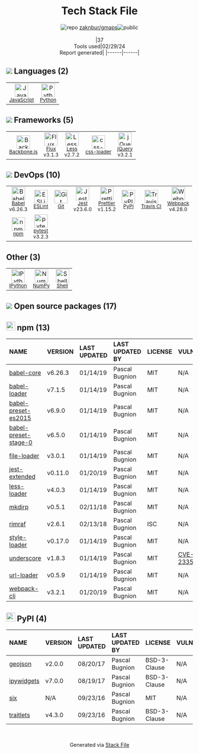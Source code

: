 <!--
&lt;--- Readme.md Snippet without images Start ---&gt;
## Tech Stack
zaknbur/gmaps is built on the following main stack:

- [JavaScript](https://developer.mozilla.org/en-US/docs/Web/JavaScript) – Languages
- [Python](https://www.python.org) – Languages
- [Backbone.js](http://backbonejs.org/) – Javascript MVC Frameworks
- [Flux](http://facebook.github.io/flux/) – Javascript UI Libraries
- [Less](http://lesscss.org/) – CSS Pre-processors / Extensions
- [css-loader](https://github.com/webpack-contrib/css-loader) – CSS Pre-processors / Extensions
- [jQuery](http://jquery.com/) – Javascript UI Libraries
- [Babel](http://babeljs.io/) – JavaScript Compilers
- [ESLint](http://eslint.org/) – Code Review
- [Jest](http://facebook.github.io/jest/) – Javascript Testing Framework
- [Prettier](https://prettier.io/) – Code Review
- [Travis CI](http://travis-ci.com/) – Continuous Integration
- [Webpack](http://webpack.js.org) – JS Build Tools / JS Task Runners
- [pytest](http://pytest.org/latest/) – Testing Frameworks
- [IPython](http://ipython.org/index.html) – Shells
- [NumPy](http://www.numpy.org/) – Data Science Tools
- [Shell](https://en.wikipedia.org/wiki/Shell_script) – Shells

Full tech stack [here](/techstack.md)

&lt;--- Readme.md Snippet without images End ---&gt;

&lt;--- Readme.md Snippet with images Start ---&gt;
## Tech Stack
zaknbur/gmaps is built on the following main stack:

- <img width='25' height='25' src='https://img.stackshare.io/service/1209/javascript.jpeg' alt='JavaScript'/> [JavaScript](https://developer.mozilla.org/en-US/docs/Web/JavaScript) – Languages
- <img width='25' height='25' src='https://img.stackshare.io/service/993/pUBY5pVj.png' alt='Python'/> [Python](https://www.python.org) – Languages
- <img width='25' height='25' src='https://img.stackshare.io/service/1017/Screen_Shot_2012-04-28_at_8.52.15_PM.png' alt='Backbone.js'/> [Backbone.js](http://backbonejs.org/) – Javascript MVC Frameworks
- <img width='25' height='25' src='https://img.stackshare.io/service/1275/flux.png' alt='Flux'/> [Flux](http://facebook.github.io/flux/) – Javascript UI Libraries
- <img width='25' height='25' src='https://img.stackshare.io/service/1170/default_957cbc0168b4d37265e264469c888f776e57f42c.png' alt='Less'/> [Less](http://lesscss.org/) – CSS Pre-processors / Extensions
- <img width='25' height='25' src='https://img.stackshare.io/service/8074/default_d2b16fd6997fb2e164de645a34f9b8d5a880d999.png' alt='css-loader'/> [css-loader](https://github.com/webpack-contrib/css-loader) – CSS Pre-processors / Extensions
- <img width='25' height='25' src='https://img.stackshare.io/service/1021/lxEKmMnB_400x400.jpg' alt='jQuery'/> [jQuery](http://jquery.com/) – Javascript UI Libraries
- <img width='25' height='25' src='https://img.stackshare.io/service/2739/-1wfGjNw.png' alt='Babel'/> [Babel](http://babeljs.io/) – JavaScript Compilers
- <img width='25' height='25' src='https://img.stackshare.io/service/3337/Q4L7Jncy.jpg' alt='ESLint'/> [ESLint](http://eslint.org/) – Code Review
- <img width='25' height='25' src='https://img.stackshare.io/service/830/jest.png' alt='Jest'/> [Jest](http://facebook.github.io/jest/) – Javascript Testing Framework
- <img width='25' height='25' src='https://img.stackshare.io/service/7035/default_66f265943abed56bcdbfca1c866a4261b1fbb063.jpg' alt='Prettier'/> [Prettier](https://prettier.io/) – Code Review
- <img width='25' height='25' src='https://img.stackshare.io/service/460/Lu6cGu0z_400x400.png' alt='Travis CI'/> [Travis CI](http://travis-ci.com/) – Continuous Integration
- <img width='25' height='25' src='https://img.stackshare.io/service/1682/IMG_4636.PNG' alt='Webpack'/> [Webpack](http://webpack.js.org) – JS Build Tools / JS Task Runners
- <img width='25' height='25' src='https://img.stackshare.io/service/4586/Lu99Qe0Z_400x400.png' alt='pytest'/> [pytest](http://pytest.org/latest/) – Testing Frameworks
- <img width='25' height='25' src='https://img.stackshare.io/service/4477/820a0bb9a44fe5a1d640993ab1e6fd84_400x400.png' alt='IPython'/> [IPython](http://ipython.org/index.html) – Shells
- <img width='25' height='25' src='https://img.stackshare.io/service/2179/default_332f874a2edb2686f578aa6389313efcea1eec41.png' alt='NumPy'/> [NumPy](http://www.numpy.org/) – Data Science Tools
- <img width='25' height='25' src='https://img.stackshare.io/service/4631/default_c2062d40130562bdc836c13dbca02d318205a962.png' alt='Shell'/> [Shell](https://en.wikipedia.org/wiki/Shell_script) – Shells

Full tech stack [here](/techstack.md)

&lt;--- Readme.md Snippet with images End ---&gt;
-->
<div align="center">

# Tech Stack File
![](https://img.stackshare.io/repo.svg "repo") [zaknbur/gmaps](https://github.com/zaknbur/gmaps)![](https://img.stackshare.io/public_badge.svg "public")
<br/><br/>
|37<br/>Tools used|02/29/24 <br/>Report generated|
|------|------|
</div>

## <img src='https://img.stackshare.io/languages.svg'/> Languages (2)
<table><tr>
  <td align='center'>
  <img width='36' height='36' src='https://img.stackshare.io/service/1209/javascript.jpeg' alt='JavaScript'>
  <br>
  <sub><a href="https://developer.mozilla.org/en-US/docs/Web/JavaScript">JavaScript</a></sub>
  <br>
  <sub></sub>
</td>

<td align='center'>
  <img width='36' height='36' src='https://img.stackshare.io/service/993/pUBY5pVj.png' alt='Python'>
  <br>
  <sub><a href="https://www.python.org">Python</a></sub>
  <br>
  <sub></sub>
</td>

</tr>
</table>

## <img src='https://img.stackshare.io/frameworks.svg'/> Frameworks (5)
<table><tr>
  <td align='center'>
  <img width='36' height='36' src='https://img.stackshare.io/service/1017/Screen_Shot_2012-04-28_at_8.52.15_PM.png' alt='Backbone.js'>
  <br>
  <sub><a href="http://backbonejs.org/">Backbone.js</a></sub>
  <br>
  <sub></sub>
</td>

<td align='center'>
  <img width='36' height='36' src='https://img.stackshare.io/service/1275/flux.png' alt='Flux'>
  <br>
  <sub><a href="http://facebook.github.io/flux/">Flux</a></sub>
  <br>
  <sub>v3.1.3</sub>
</td>

<td align='center'>
  <img width='36' height='36' src='https://img.stackshare.io/service/1170/default_957cbc0168b4d37265e264469c888f776e57f42c.png' alt='Less'>
  <br>
  <sub><a href="http://lesscss.org/">Less</a></sub>
  <br>
  <sub>v2.7.2</sub>
</td>

<td align='center'>
  <img width='36' height='36' src='https://img.stackshare.io/service/8074/default_d2b16fd6997fb2e164de645a34f9b8d5a880d999.png' alt='css-loader'>
  <br>
  <sub><a href="https://github.com/webpack-contrib/css-loader">css-loader</a></sub>
  <br>
  <sub></sub>
</td>

<td align='center'>
  <img width='36' height='36' src='https://img.stackshare.io/service/1021/lxEKmMnB_400x400.jpg' alt='jQuery'>
  <br>
  <sub><a href="http://jquery.com/">jQuery</a></sub>
  <br>
  <sub>v3.2.1</sub>
</td>

</tr>
</table>

## <img src='https://img.stackshare.io/devops.svg'/> DevOps (10)
<table><tr>
  <td align='center'>
  <img width='36' height='36' src='https://img.stackshare.io/service/2739/-1wfGjNw.png' alt='Babel'>
  <br>
  <sub><a href="http://babeljs.io/">Babel</a></sub>
  <br>
  <sub>v6.26.3</sub>
</td>

<td align='center'>
  <img width='36' height='36' src='https://img.stackshare.io/service/3337/Q4L7Jncy.jpg' alt='ESLint'>
  <br>
  <sub><a href="http://eslint.org/">ESLint</a></sub>
  <br>
  <sub></sub>
</td>

<td align='center'>
  <img width='36' height='36' src='https://img.stackshare.io/service/1046/git.png' alt='Git'>
  <br>
  <sub><a href="http://git-scm.com/">Git</a></sub>
  <br>
  <sub></sub>
</td>

<td align='center'>
  <img width='36' height='36' src='https://img.stackshare.io/service/830/jest.png' alt='Jest'>
  <br>
  <sub><a href="http://facebook.github.io/jest/">Jest</a></sub>
  <br>
  <sub>v23.6.0</sub>
</td>

<td align='center'>
  <img width='36' height='36' src='https://img.stackshare.io/service/7035/default_66f265943abed56bcdbfca1c866a4261b1fbb063.jpg' alt='Prettier'>
  <br>
  <sub><a href="https://prettier.io/">Prettier</a></sub>
  <br>
  <sub>v1.15.2</sub>
</td>

<td align='center'>
  <img width='36' height='36' src='https://img.stackshare.io/service/12572/-RIWgodF_400x400.jpg' alt='PyPI'>
  <br>
  <sub><a href="https://pypi.org/">PyPI</a></sub>
  <br>
  <sub></sub>
</td>

<td align='center'>
  <img width='36' height='36' src='https://img.stackshare.io/service/460/Lu6cGu0z_400x400.png' alt='Travis CI'>
  <br>
  <sub><a href="http://travis-ci.com/">Travis CI</a></sub>
  <br>
  <sub></sub>
</td>

<td align='center'>
  <img width='36' height='36' src='https://img.stackshare.io/service/1682/IMG_4636.PNG' alt='Webpack'>
  <br>
  <sub><a href="http://webpack.js.org">Webpack</a></sub>
  <br>
  <sub>v4.28.0</sub>
</td>

</tr>
<tr>
  <td align='center'>
  <img width='36' height='36' src='https://img.stackshare.io/service/1120/lejvzrnlpb308aftn31u.png' alt='npm'>
  <br>
  <sub><a href="https://www.npmjs.com/">npm</a></sub>
  <br>
  <sub></sub>
</td>

<td align='center'>
  <img width='36' height='36' src='https://img.stackshare.io/service/4586/Lu99Qe0Z_400x400.png' alt='pytest'>
  <br>
  <sub><a href="http://pytest.org/latest/">pytest</a></sub>
  <br>
  <sub>v3.2.3</sub>
</td>

</tr>
</table>

## Other (3)
<table><tr>
  <td align='center'>
  <img width='36' height='36' src='https://img.stackshare.io/service/4477/820a0bb9a44fe5a1d640993ab1e6fd84_400x400.png' alt='IPython'>
  <br>
  <sub><a href="http://ipython.org/index.html">IPython</a></sub>
  <br>
  <sub></sub>
</td>

<td align='center'>
  <img width='36' height='36' src='https://img.stackshare.io/service/2179/default_332f874a2edb2686f578aa6389313efcea1eec41.png' alt='NumPy'>
  <br>
  <sub><a href="http://www.numpy.org/">NumPy</a></sub>
  <br>
  <sub></sub>
</td>

<td align='center'>
  <img width='36' height='36' src='https://img.stackshare.io/service/4631/default_c2062d40130562bdc836c13dbca02d318205a962.png' alt='Shell'>
  <br>
  <sub><a href="https://en.wikipedia.org/wiki/Shell_script">Shell</a></sub>
  <br>
  <sub></sub>
</td>

</tr>
</table>


## <img src='https://img.stackshare.io/group.svg' /> Open source packages (17)</h2>

## <img width='24' height='24' src='https://img.stackshare.io/service/1120/lejvzrnlpb308aftn31u.png'/> npm (13)

|NAME|VERSION|LAST UPDATED|LAST UPDATED BY|LICENSE|VULNERABILITIES|
|:------|:------|:------|:------|:------|:------|
|[babel-core](https://www.npmjs.com/babel-core)|v6.26.3|01/14/19|Pascal Bugnion |MIT|N/A|
|[babel-loader](https://www.npmjs.com/babel-loader)|v7.1.5|01/14/19|Pascal Bugnion |MIT|N/A|
|[babel-preset-es2015](https://www.npmjs.com/babel-preset-es2015)|v6.9.0|01/14/19|Pascal Bugnion |MIT|N/A|
|[babel-preset-stage-0](https://www.npmjs.com/babel-preset-stage-0)|v6.5.0|01/14/19|Pascal Bugnion |MIT|N/A|
|[file-loader](https://www.npmjs.com/file-loader)|v3.0.1|01/14/19|Pascal Bugnion |MIT|N/A|
|[jest-extended](https://www.npmjs.com/jest-extended)|v0.11.0|01/20/19|Pascal Bugnion |MIT|N/A|
|[less-loader](https://www.npmjs.com/less-loader)|v4.0.3|01/14/19|Pascal Bugnion |MIT|N/A|
|[mkdirp](https://www.npmjs.com/mkdirp)|v0.5.1|02/11/18|Pascal Bugnion |MIT|N/A|
|[rimraf](https://www.npmjs.com/rimraf)|v2.6.1|02/13/18|Pascal Bugnion |ISC|N/A|
|[style-loader](https://www.npmjs.com/style-loader)|v0.17.0|01/14/19|Pascal Bugnion |MIT|N/A|
|[underscore](https://www.npmjs.com/underscore)|v1.8.3|01/14/19|Pascal Bugnion |MIT|[CVE-2021-23358](https://github.com/advisories/GHSA-cf4h-3jhx-xvhq) (Critical)|
|[url-loader](https://www.npmjs.com/url-loader)|v0.5.9|01/14/19|Pascal Bugnion |MIT|N/A|
|[webpack-cli](https://www.npmjs.com/webpack-cli)|v3.2.1|01/20/19|Pascal Bugnion |MIT|N/A|


## <img width='24' height='24' src='https://img.stackshare.io/service/12572/-RIWgodF_400x400.jpg'/> PyPI (4)

|NAME|VERSION|LAST UPDATED|LAST UPDATED BY|LICENSE|VULNERABILITIES|
|:------|:------|:------|:------|:------|:------|
|[geojson](https://pypi.org/project/geojson)|v2.0.0|08/20/17|Pascal Bugnion |BSD-3-Clause|N/A|
|[ipywidgets](https://pypi.org/project/ipywidgets)|v7.0.0|08/19/17|Pascal Bugnion |BSD-3-Clause|N/A|
|[six](https://pypi.org/project/six)|N/A|09/23/16|Pascal Bugnion |MIT|N/A|
|[traitlets](https://pypi.org/project/traitlets)|v4.3.0|09/23/16|Pascal Bugnion |BSD-3-Clause|N/A|

<br/>
<div align='center'>

Generated via [Stack File](https://github.com/marketplace/stack-file)
